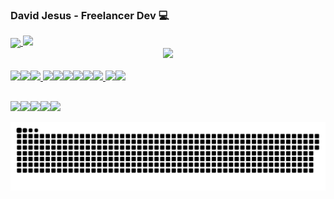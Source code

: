  ### David Jesus - Freelancer Dev 💻
 
<div align="left">
  <a href="https://github.com/wkndavid">
   <div>
  <img src="https://github-readme-streak-stats.herokuapp.com/?user=wkndavid" align="center"/>
  <img src="https://github-readme-stats.vercel.app/api/top-langs/?username=wkndavid&layout=compact&langs_count=7&theme=white"/>
  </div>
  <div align="center"><img height="180em" src="https://github-readme-stats.vercel.app/api?username=wkndavid&show_icons=true&theme=white&include_all_commits=true&count_private=true"/>
   </div>
<div style="display: inline_block"><br>
 <img src="https://img.shields.io/badge/HTML5-E34F26?style=for-the-badge&logo=html5&logoColor=white"/><img src="https://img.shields.io/badge/CSS3-1572B6?style=for-the-badge&logo=css3&logoColor=white"/><img src="https://img.shields.io/badge/JavaScript-323330?style=for-the-badge&logo=javascript&logoColor=F7DF1E"/>
<img src="https://img.shields.io/badge/Bootstrap-563D7C?style=for-the-badge&logo=bootstrap&logoColor=white"/><img src="https://img.shields.io/badge/MySQL-005C84?style=for-the-badge&logo=mysql&logoColor=white"/><img src="https://img.shields.io/badge/Laravel-FF2D20?style=for-the-badge&logo=laravel&logoColor=white"/><img src="https://img.shields.io/badge/Vue.js-35495E?style=for-the-badge&logo=vuedotjs&logoColor=4FC08D"/><img src="https://img.shields.io/badge/Docker-2CA5E0?style=for-the-badge&logo=docker&logoColor=white"/><img src="https://img.shields.io/badge/Git-F05032?style=for-the-badge&logo=git&logoColor=white"/>
 <img src="https://img.shields.io/badge/GitHub-100000?style=for-the-badge&logo=github&logoColor=white"/><img src="https://img.shields.io/badge/Linux-FCC624?style=for-the-badge&logo=linux&logoColor=black"/>
 </div>
 
 ##
 
 <div>
  
  <a href="https://instagram.com/wkndavid" target="_blank"><img src="https://img.shields.io/badge/-Instagram-%23E4405F?style=for-the-badge&logo=instagram&logoColor=white" target="_blank"></a><a href="https://discord.gg/David Js#8900" target="_blank"><img src="https://img.shields.io/badge/Discord-7289DA?style=for-the-badge&logo=discord&logoColor=white" target="_blank"></a><img src="https://img.shields.io/badge/Google%20Meet-32A350?style=for-the-badge&logo=google-meet&logoColor=white"/><a href = "mailto:workingnown@gmail.com"><img src="https://img.shields.io/badge/-Gmail-%23333?style=for-the-badge&logo=gmail&logoColor=white" target="_blank"></a><a href="https://www.linkedin.com/in/david-jesus-4a3b01207" target="_blank"><img src="https://img.shields.io/badge/-LinkedIn-%230077B5?style=for-the-badge&logo=linkedin&logoColor=white" target="_blank"></a>

![Snake animation](https://github.com/wkndavid/wkndavid/blob/output/github-contribution-grid-snake.svg)
  
 </div>
   
 
